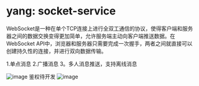 # yang: socket-service
WebSocket是一种在单个TCP连接上进行全双工通信的协议，使得客户端和服务器之间的数据交换变得更加简单，允许服务端主动向客户端推送数据。在WebSocket API中，浏览器和服务器只需要完成一次握手，两者之间就直接可以创建持久性的连接，并进行双向数据传输。

1.单点消息
2.广播消息
3。多人消息推送，支持离线消息

![image](https://user-images.githubusercontent.com/40855023/149909310-6bb6d3f7-d3e5-4b65-bc1d-86b1a8a6be26.png)
鉴权待开发
![image](https://user-images.githubusercontent.com/40855023/149909412-07c88ef8-2858-4a2e-8fdb-ce4e64d9750e.png)
